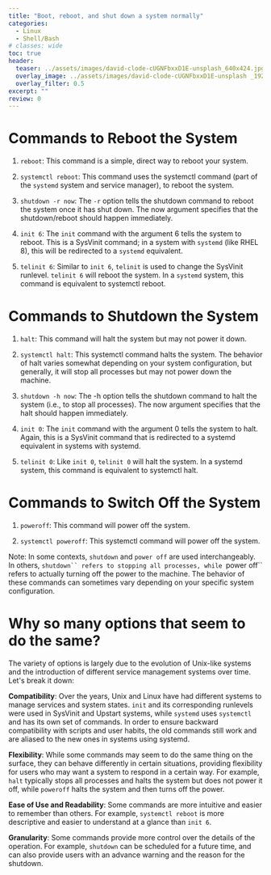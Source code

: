 ```yaml
---
title: "Boot, reboot, and shut down a system normally"
categories:
  - Linux
  - Shell/Bash
# classes: wide
toc: true
header:
  teaser: ../assets/images/david-clode-cUGNFbxxD1E-unsplash_640x424.jpg
  overlay_image: ../assets/images/david-clode-cUGNFbxxD1E-unsplash _1920x1273.jpg
  overlay_filter: 0.5
excerpt: ""
review: 0
---
```

# Commands to Reboot the System

1. `reboot`: This command is a simple, direct way to reboot your system.

1. `systemctl reboot`: This command uses the systemctl command (part of the `systemd` system and service manager), to reboot the system.

1. `shutdown -r now`: The `-r` option tells the shutdown command to reboot the system once it has shut down. The now argument specifies that the shutdown/reboot should happen immediately.

1. `init 6`: The `init` command with the argument 6 tells the system to reboot. This is a SysVinit command; in a system with `systemd` (like RHEL 8), this will be redirected to a `systemd` equivalent.

1. `telinit 6`: Similar to `init 6`, `telinit` is used to change the SysVinit runlevel. `telinit 6` will reboot the system. In a `systemd` system, this command is equivalent to systemctl reboot.

# Commands to Shutdown the System

1. `halt`: This command will halt the system but may not power it down.

1. `systemctl halt`: This systemctl command halts the system. The behavior of halt varies somewhat depending on your system configuration, but generally, it will stop all processes but may not power down the machine.

1. `shutdown -h now`: The -h option tells the shutdown command to halt the system (i.e., to stop all processes). The now argument specifies that the halt should happen immediately.

1. `init 0`: The `init` command with the argument 0 tells the system to halt. Again, this is a SysVinit command that is redirected to a systemd equivalent in systems with systemd.

1. `telinit 0`: Like `init 0`, `telinit 0` will halt the system. In a systemd system, this command is equivalent to systemctl halt.

# Commands to Switch Off the System

1. `poweroff`: This command will power off the system.

1. `systemctl poweroff`: This systemctl command will power off the system.

Note: In some contexts, `shutdown` and `power off` are used interchangeably. In others, `shutdown`` refers to stopping all processes, while `power off`` refers to actually turning off the power to the machine. The behavior of these commands can sometimes vary depending on your specific system configuration.

# Why so many options that seem to do the same?

The variety of options is largely due to the evolution of Unix-like systems and the introduction of different service management systems over time. Let's break it down:

**Compatibility**: Over the years, Unix and Linux have had different systems to manage services and system states. `init` and its corresponding runlevels were used in SysVinit and Upstart systems, while `systemd` uses `systemctl` and has its own set of commands. In order to ensure backward compatibility with scripts and user habits, the old commands still work and are aliased to the new ones in systems using systemd.

**Flexibility**: While some commands may seem to do the same thing on the surface, they can behave differently in certain situations, providing flexibility for users who may want a system to respond in a certain way. For example, `halt` typically stops all processes and halts the system but does not power it off, while `poweroff` halts the system and then turns off the power.

**Ease of Use and Readability**: Some commands are more intuitive and easier to remember than others. For example, `systemctl reboot` is more descriptive and easier to understand at a glance than `init 6`.

**Granularity**: Some commands provide more control over the details of the operation. For example, `shutdown` can be scheduled for a future time, and can also provide users with an advance warning and the reason for the shutdown.

